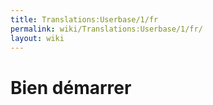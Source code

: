 ```yaml
---
title: Translations:Userbase/1/fr
permalink: wiki/Translations:Userbase/1/fr/
layout: wiki
---
```


# Bien démarrer
